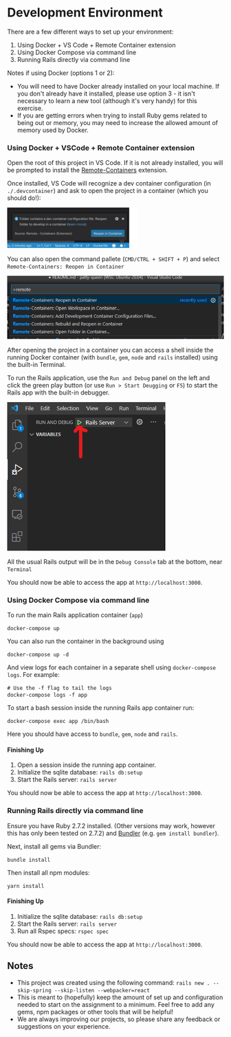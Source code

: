 
# Development Environment 

There are a few different ways to set up your environment:

1. Using Docker + VS Code + Remote Container extension
2. Using Docker Compose via command line
3. Running Rails directly via command line

Notes if using Docker (options 1 or 2): 

- You will need to have Docker already installed on your local machine. If you don't already have it installed, please use option 3 - it isn't necessary to learn a new tool (although it's very handy) for this exercise.
- If you are getting errors when trying to install Ruby gems related to being out or memory, you may need to increase the allowed amount of memory used by Docker. 

### Using Docker + VSCode + Remote Container extension

Open the root of this project in VS Code. If it is not already installed, you will be prompted to install the [Remote-Containers](https://marketplace.visualstudio.com/items?itemName=ms-vscode-remote.remote-containers) extension.

Once installed, VS Code will recognize a dev container configuration (in `./.devcontainer`) and ask to open the project in a container (which you should do!):

![VS Code reopen in container prompt](./README-assets/vs-code-open-in-container-prompt.png)

You can also open the command pallete (`CMD/CTRL + SHIFT + P`) and select `Remote-Containers: Reopen in Container`

![VS Code reopen in container command](./README-assets/vs-code-reopen-incontainer.png)

After opening the project in a container you can access a shell inside the running Docker container (with `bundle`, `gem`, `node` and `rails` installed) using the built-in Terminal.

To run the Rails application, use the `Run and Debug` panel on the left and click the green play button (or use `Run > Start Deugging` or `F5`) to start the Rails app with the built-in debugger.

![VS Code start debugger](./README-assets/vs-code-start-debugger.png)

All the usual Rails output will be in the `Debug Console` tab at the bottom, near `Terminal`

You should now be able to access the app at `http://localhost:3000`.

### Using Docker Compose via command line

To run the main Rails application container (`app`) 

    docker-compose up

You can also run the container in the background using 

    docker-compose up -d 

And view logs for each container in a separate shell using `docker-compose logs`. For example:

    # Use the -f flag to tail the logs
    docker-compose logs -f app

To start a bash session inside the running Rails app container run:

    docker-compose exec app /bin/bash

Here you should have access to `bundle`, `gem`, `node` and `rails`.

#### Finishing Up 

1. Open a session inside the running app container.
2. Initialize the sqlite database: `rails db:setup`
3. Start the Rails server: `rails server`

You should now be able to access the app at `http://localhost:3000`.

### Running Rails directly via command line

Ensure you have Ruby 2.7.2 installed. (Other versions may work, however this has only been tested on 2.7.2) and [Bundler](https://bundler.io/) (e.g. `gem install bundler`).

Next, install all gems via Bundler:

    bundle install

Then install all npm modules:

    yarn install


#### Finishing Up 

1. Initialize the sqlite database: `rails db:setup`
2. Start the Rails server: `rails server`
3. Run all Rspec specs: `rspec spec`

You should now be able to access the app at `http://localhost:3000`.

## Notes 

- This project was created using the following command: `rails new . --skip-spring --skip-listen --webpacker=react`
- This is meant to (hopefully) keep the amount of set up and configuration needed to start on the assignment to a minimum. Feel free to add any gems, npm packages or other tools that will be helpful!
- We are always improving our projects, so please share any feedback or suggestions on your experience.
